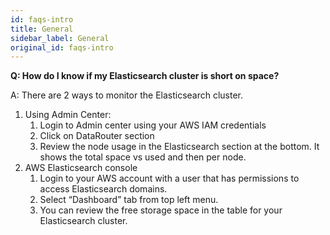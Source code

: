 ```yaml
---
id: faqs-intro
title: General
sidebar_label: General
original_id: faqs-intro
---
```

<div style={{textAlign: "justify"}}/>

**Q: How do I know if my Elasticsearch cluster is short on space?**

A: There are 2 ways to monitor the Elasticsearch cluster.

1.  Using Admin Center: 
    1.  Login to Admin center using your AWS IAM credentials
    2.  Click on DataRouter section
    3.  Review the node usage in the Elasticsearch section at the bottom. It shows the total space vs used and then per node. 
2.  AWS Elasticsearch console
    1.  Login to your AWS account with a user that has permissions to access Elasticsearch domains.
    2.  Select “Dashboard” tab from top left menu.
    3.  You can review the free storage space in the table for your Elasticsearch cluster.
